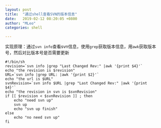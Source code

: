 ```yaml
---
layout: post
title:  "通过shell查看SVN的版本信息"
date:   2019-02-12 08:20:05 +0800
author: "MLeo"
categories: shell

---
```



实现原理：通过`svn info`查看svn信息，使用`grep`获取版本信息，用`awk`获取版本号，然后对比版本号是否需要更新

```
#!/bin/sh
revision=`svn info |grep "Last Changed Rev:" |awk '{print $4}'`
echo "the revision is $revision"
URL=`svn info |grep URL: |awk '{print $2}'`
echo "the url is $URL"
svnRevision=`svn info $URL |grep "Last Changed Rev:" |awk '{print $4}'`
echo "the revision in svn is $svnRevision"
if [[ $revision < $svnRevision ]] ; then
    echo "need svn up"
    svn up
    echo "svn up finish"
else
    echo "no need svn up"
fi
```

